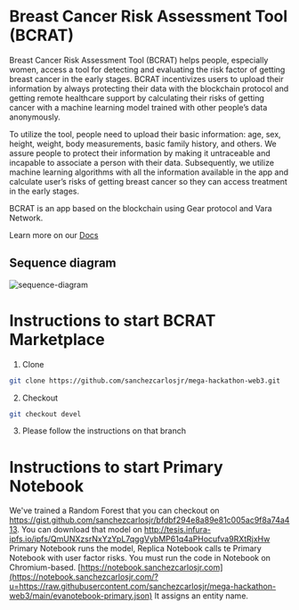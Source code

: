 # Breast Cancer Risk Assessment Tool (BCRAT)

Breast Cancer Risk Assessment Tool (BCRAT) helps people, especially women, access a tool for detecting and evaluating the risk factor of getting breast cancer in the early stages. BCRAT incentivizes users to upload their information by always protecting their data with the blockchain protocol and getting remote healthcare support by calculating their risks of getting cancer with a machine learning model trained with other people’s data anonymously.

To utilize the tool, people need to upload their basic information: age, sex, height, weight, body measurements, basic family history, and others. We assure people to protect their information by making it untraceable and incapable to associate a person with their data. Subsequently, we utilize machine learning algorithms with all the information available in the app and calculate user’s risks of getting breast cancer so they can access treatment in the early stages.

BCRAT is an app based on the blockchain using Gear protocol and Vara Network. 

Learn more on our [Docs](https://carlos-eduardo-sanchez-torres.sanchezcarlosjr.com/TRHEAD-an-Hackathon-Web3-version-6640d15eee8e4896a3dcbe2ca24a5448)

## Sequence diagram
![sequence-diagram](https://github.com/sanchezcarlosjr/mega-hackathon-web3/assets/98775097/62ad6720-462c-4c95-a2cc-7f4bcbb381dc)

# Instructions to start BCRAT Marketplace
1. Clone 
```bash
git clone https://github.com/sanchezcarlosjr/mega-hackathon-web3.git
```

2. Checkout
```bash
git checkout devel
```

3. Please follow the instructions on that branch

# Instructions to start Primary Notebook
We've trained a Random Forest that you can checkout on https://gist.github.com/sanchezcarlosjr/bfdbf294e8a89e81c005ac9f8a74a413. You can download that model on http://tesis.infura-ipfs.io/ipfs/QmUNXzsrNxYzYpL7qggVybMP61q4aPHocufva9RXtRjxHw
Primary Notebook runs the model, Replica Notebook calls te Primary Notebook with user factor risks. You must run the code in Notebook on Chromium-based. 
 [https://notebook.sanchezcarlosjr.com](https://notebook.sanchezcarlosjr.com/?u=https://raw.githubusercontent.com/sanchezcarlosjr/mega-hackathon-web3/main/evanotebook-primary.json)
It assigns an entity name.



